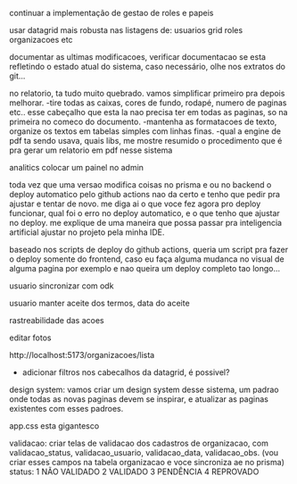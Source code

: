 
continuar a implementação de gestao de roles e papeis

usar datagrid mais robusta nas listagens de:
usuarios
grid
roles
organizacoes etc

documentar as ultimas modificacoes, verificar documentacao se esta refletindo o estado atual do sistema, caso necessário, olhe nos extratos do git...

no relatorio, ta tudo muito quebrado.
vamos simplificar primeiro pra depois melhorar.
-tire todas as caixas, cores de fundo, rodapé, numero de paginas etc.. esse cabeçalho que esta la nao precisa ter em todas as paginas, so na primeira no comeco do documento.
-mantenha as formatacoes de texto, organize os textos em tabelas simples com linhas finas.
-qual a engine de pdf ta sendo usava, quais libs, me mostre resumido o procedimento que é pra gerar um relatorio em pdf nesse sistema

analitics colocar um painel no admin

toda vez que uma versao modifica coisas no prisma e ou no backend o deploy automatico pelo github actions nao da certo e tenho que pedir pra ajustar e tentar de novo.
me diga ai o que voce fez agora pro deploy funcionar, qual foi o erro no deploy automatico, e o que tenho que ajustar no deploy. me explique de uma maneira que possa passar pra inteligencia artificial ajustar no projeto pela minha IDE.

baseado nos scripts de deploy do github actions, queria um script pra fazer o deploy somente do frontend, caso eu faça alguma mudanca no visual de alguma pagina por exemplo e nao queira um deploy completo tao longo...

usuario sincronizar com odk

usuario manter aceite dos termos, data do aceite

rastreabilidade das acoes

editar fotos

http://localhost:5173/organizacoes/lista
- adicionar filtros nos cabecalhos da datagrid, é possivel?



design system:
vamos criar um design system desse sistema, um padrao onde todas as novas paginas devem se inspirar, e atualizar as paginas existentes com esses padroes.

app.css esta gigantesco

validacao: criar telas de validacao dos cadastros de organizacao, com validacao_status, validacao_usuario, validacao_data, validacao_obs.  (vou criar esses campos na tabela organizacao e voce sincroniza ae no prisma)
status:
1	NÃO VALIDADO
2	VALIDADO
3	PENDÊNCIA
4	REPROVADO